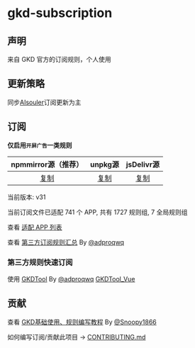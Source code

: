 # gkd-subscription

## 声明

来自 GKD 官方的订阅规则，个人使用

## 更新策略

同步[AIsouler](https://github.com/AIsouler/GKD_subscription)订阅更新为主

## 订阅

**仅启用`开屏广告`一类规则**

|                     npmmirror源（推荐）                      |                      unpkg源                      |                          jsDelivr源                          |
| :----------------------------------------------------------: | :-----------------------------------------------: | :----------------------------------------------------------: |
| [复制](https://registry.npmmirror.com/gkd-subscription/latest/files) | [复制](https://unpkg.com/gkd-subscription@latest) | [复制](https://cdn.jsdelivr.net/npm/gkd-subscription@latest/dist/gkd.json5) |

当前版本: v31

当前订阅文件已适配 741 个 APP, 共有 1727 规则组, 7 全局规则组

查看 [适配 APP 列表](./dist/README.md)

查看 [第三方订阅规则汇总](https://github.com/Adpro-Team/GKD_THS_List) By [@adproqwq](https://github.com/adproqwq)

### 第三方规则快速订阅

使用 [GKDTool](https://rules.adproqwq.xyz) By [@adproqwq](https://github.com/adproqwq) [GKDTool_Vue](https://github.com/adproqwq/GKDTool_Vue)

## 贡献

查看 [GKD基础使用、规则编写教程](https://github.com/Snoopy1866/blogs/tree/main/software/gkd) By [@Snoopy1866](https://github.com/Snoopy1866)

如何编写订阅/贡献此项目 -> [CONTRIBUTING.md](./CONTRIBUTING.md)
